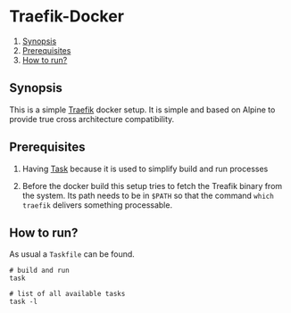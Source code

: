 # Traefik-Docker

<!--- mdtoc: toc begin -->

1. [Synopsis](#synopsis)
2. [Prerequisites](#prerequisites)
3. [How to run?](#how-to-run-)<!--- mdtoc: toc end -->

## Synopsis

This is a simple [Traefik](https://doc.traefik.io/traefik/) docker setup. It is simple and based on Alpine to provide true cross architecture compatibility.

## Prerequisites

1. Having [Task](taskfile.dev/) because it is used to simplify build and run processes

2. Before the docker build this setup tries to fetch the Treafik binary from the system. Its path needs to be in `$PATH` so that the command `which traefik` delivers something processable.

## How to run?

As usual a `Taskfile` can be found.

```shell
# build and run
task

# list of all available tasks
task -l
```
